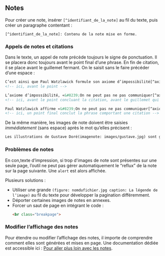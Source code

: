 

## Notes

Pour créer une note, insérer `[^identifiant_de_la_note]` au fil du texte, puis créer un paragraphe contentant :   

`[^identifiant_de_la_note]: Contenu de la note mise en forme.`

### Appels de notes et citations

Dans le texte, un appel de note précède toujours le signe de ponctuation. Il se placera donc toujours avant le point final d’une phrase. En fin de citation, il se place avant le guillemet fermant. On le saisit sans le faire précéder d’une espace :
```html
C’est ainsi que Paul Watzlawick formule son axiome d’impossibilité[^axiome].
<!-- ici, avant le point -->

L’axiome d’impossibilité, «&#8239;On ne peut pas ne pas communiquer[^axiome].&#8239;», est formulé […]
<!-- ici, avant le point concluant la citation, avant le guillemet qui l’encadre (précédé d’une espace fine insécable) -->

Paul Watzlawick affirme «&#8239;On ne peut pas ne pas communiquer[^axiome].&#8239;». Ainsi […]
<!-- ici, un point final conclut la phrase comportant une citation -->
```

De la même manière, les images de note doivent être saisies _immédiatement_ (sans espace) après le mot qu’elles précisent :
```md
Les illustrations de Gustave Doré(imagenote: images/gustave.jpg) sont gravées dans les mémoires.
```

### Problèmes de notes

En con,texte d’impression, si trop d'images de note sont présentes sur une seule page, l’outil ne peut pas gérer automatiquement le “reflux” de la note sur la page suivante. Une `alert` est alors affichée.

Plusieurs solutions : 

- Utiliser une grande `(figure: nomdufichier.jpg caption: La légende de l’image)` au fil du texte pour développer la pagination différemment.
- Déporter certaines images de notes en annexes.
- Forcer un saut de page en intégrant le code :
  ```html
  <br class="breakpage">
  ```

### Modifier l’affichage des notes

Pour étendre ou modifier l’affichage des notes, il importe de comprendre comment elles sont générées et mises en page. Une documentation dédiée est accessible ici : [Pour aller plus loin avec les notes](advanced-notes.md).

